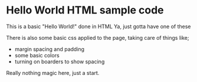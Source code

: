 # Hello World HTML sample code

This is a basic "Hello World!" done in HTML
Ya, just gotta have one of these

There is also some basic css applied to the page, taking care of things like;
- margin spacing and padding
- some basic colors
- turning on boarders to show spacing

Really nothing magic here, just a start.
